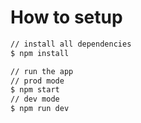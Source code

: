 # How to setup
```bash
// install all dependencies
$ npm install

// run the app
// prod mode
$ npm start
// dev mode
$ npm run dev
```
